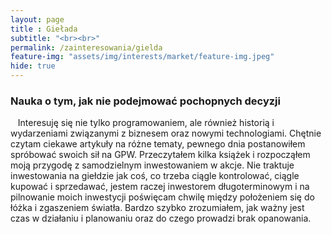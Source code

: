 ```yaml
--- 
layout: page 
title : Giełada 
subtitle: "<br><br>"
permalink: /zainteresowania/gielda
feature-img: "assets/img/interests/market/feature-img.jpeg"
hide: true
---
```


<h3 class="text-success">
Nauka o tym, jak nie podejmować pochopnych decyzji
</h3>

<font class="base-font-size">
&nbsp;&nbsp;&nbsp;Interesuję się nie tylko programowaniem, ale również historią i wydarzeniami związanymi z biznesem oraz nowymi technologiami. Chętnie czytam ciekawe artykuły na różne tematy, pewnego dnia postanowiłem spróbować swoich sił na GPW. Przeczytałem kilka książek i rozpocząłem moją przygodę z samodzielnym inwestowaniem w akcje. Nie traktuje inwestowania na giełdzie jak coś, co trzeba ciągle kontrolować, ciągle kupować i sprzedawać, jestem raczej inwestorem długoterminowym i na pilnowanie moich inwestycji poświęcam chwilę między położeniem się do łóżka i zgaszeniem światła. Bardzo szybko zrozumiałem, jak ważny jest czas w działaniu i planowaniu oraz do czego prowadzi brak opanowania.
</font>